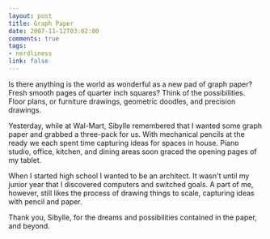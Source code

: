 ```yaml
--- 
layout: post
title: Graph Paper
date: 2007-11-12T03:02:00
comments: true
tags:
- nerdliness
link: false
---
```

Is there anything is the world as wonderful as a new pad of graph paper?  Fresh smooth pages of quarter inch squares?  Think of the possibilities.  Floor plans, or furniture drawings, geometric doodles, and precision drawings.

Yesterday, while at Wal-Mart, Sibylle remembered that I wanted some graph paper and grabbed a three-pack for us.  With mechanical pencils at the ready we each spent time capturing ideas for spaces in house.  Piano studio, office, kitchen, and dining areas soon graced the opening pages of my tablet.

When I started high school I wanted to be an architect.  It wasn't until my junior year that I discovered computers and switched goals.  A part of me, however, still likes the process of drawing things to scale, capturing ideas with pencil and paper.

Thank you, Sibylle, for the dreams and possibilities contained in the paper, and beyond.
